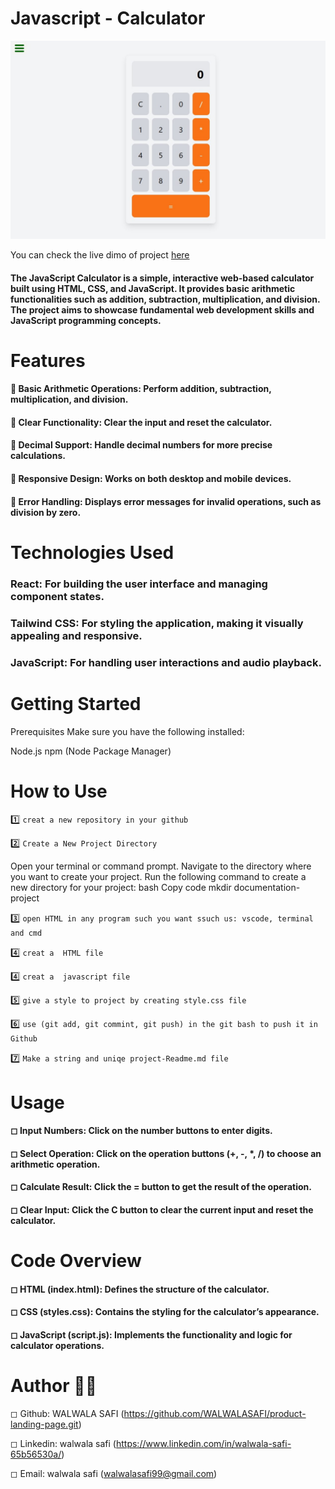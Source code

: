 # Javascript - Calculator
 ![alt text](image/SharedScreenshot.jpg)


You can check the live dimo of project [here](https://javascript-calculator-git-calculator-walwalasafis-projects.vercel.app/)
#### The JavaScript Calculator is a simple, interactive web-based calculator built using HTML, CSS, and JavaScript. It provides basic arithmetic functionalities such as addition, subtraction, multiplication, and division. The project aims to showcase fundamental web development skills and JavaScript programming concepts.


# Features
#### 🔹 Basic Arithmetic Operations: Perform addition, subtraction, multiplication, and division.


#### 🔹 Clear Functionality: Clear the input and reset the calculator.


#### 🔹 Decimal Support: Handle decimal numbers for more precise calculations.


#### 🔹 Responsive Design: Works on both desktop and mobile devices.


#### 🔹 Error Handling: Displays error messages for invalid operations, such as division by zero.



# Technologies Used

### React: For building the user interface and managing component states.

### Tailwind CSS: For styling the application, making it visually appealing and responsive.

### JavaScript: For handling user interactions and audio playback.

# Getting Started

Prerequisites
Make sure you have the following installed:

Node.js
npm (Node Package Manager)


# How to Use
1️⃣ `creat a new repository in your github`


2️⃣  `Create a New Project Directory`

Open your terminal or command prompt. Navigate to the directory where you want to create your project. Run the following command to create a new directory for your project: bash Copy code mkdir documentation-project

3️⃣  `open HTML in any program such you want ssuch us: vscode, terminal and cmd`

4️⃣ `creat a  HTML file`

4️⃣ `creat a  javascript file`

5️⃣ `give a style to project by creating style.css file` 

6️⃣ `use (git add, git commint, git push) in the git bash to push it in Github`

7️⃣  `Make a string and uniqe project-Readme.md file`



# Usage

#### ◻ Input Numbers: Click on the number buttons to enter digits.
#### ◻ Select Operation: Click on the operation buttons (+, -, *, /) to choose an arithmetic operation.
#### ◻ Calculate Result: Click the = button to get the result of the operation.
#### ◻ Clear Input: Click the C button to clear the current input and reset the calculator.



# Code Overview

#### ◻ HTML (index.html): Defines the structure of the calculator.
#### ◻ CSS (styles.css): Contains the styling for the calculator’s appearance.
#### ◻ JavaScript (script.js): Implements the functionality and logic for calculator operations.


# Author 🔵✅
◻ Github: WALWALA SAFI (https://github.com/WALWALASAFI/product-landing-page.git)

◻ Linkedin:  walwala safi (https://www.linkedin.com/in/walwala-safi-65b56530a/)

◻ Email: walwala safi (walwalasafi99@gmail.com)
